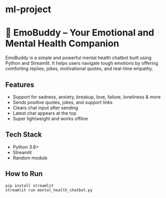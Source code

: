 # ml-project
# 💙 EmoBuddy – Your Emotional and Mental Health Companion

EmoBuddy is a simple and powerful mental health chatbot built using Python and Streamlit. It helps users navigate tough emotions by offering comforting replies, jokes, motivational quotes, and real-time empathy.

##  Features

- Support for sadness, anxiety, breakup, love, failure, loneliness & more
- Sends positive quotes, jokes, and support links
- Clears chat input after sending
- Latest chat appears at the top
- Super lightweight and works offline

##  Tech Stack

- Python 3.8+
- Streamlit
- Random module

##  How to Run

```bash
pip install streamlit
streamlit run mental_health_chatbot.py
